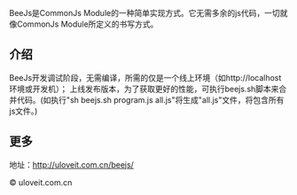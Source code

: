 BeeJs是CommonJs Module的一种简单实现方式。它无需多余的js代码，一切就像CommonJs Module所定义的书写方式。


## 介绍

BeeJs开发调试阶段，无需编译，所需的仅是一个线上环境（如http://localhost环境或开发机）；
上线发布版本，为了获取更好的性能，可执行beejs.sh脚本来合并代码。(如执行"sh beejs.sh program.js all.js"将生成"all.js"文件，将包含所有js文件。)


## 更多

地址：http://uloveit.com.cn/beejs/

© uloveit.com.cn 